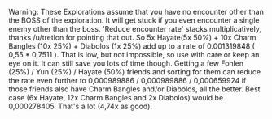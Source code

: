 Warning: These Explorations assume that you have no encounter other than the BOSS of the exploration. It will get stuck if you even encounter a single enemy other than the boss. 'Reduce encounter rate' stacks multiplicatively, thanks /u/tretlon
 for pointing that out. So 5x Hayate(5x 50%) + 10x Charm Bangles (10x 25%) + Diabolos (1x 25%) add up to a rate of 0.001319848 ( 0,55 * 0,7511 ). That is low, but not impossible, so use with care or keep an eye on it. It can still save you lots of time though. Getting a few Fohlen (25%) / Yun (25%) / Hayate (50%) friends and sorting for them can reduce the rate even further to 0,000989886 / 0,000989886 / 0,000659924 if those friends also have Charm Bangles and/or Diabolos, all the better. Best case (6x Hayate, 12x Charm Bangles and 2x Diabolos) would be 0,000278405. That's a lot (4,74x as good).